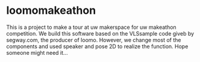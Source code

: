 # loomomakeathon
This is a project to make a tour at uw makerspace for uw makeathon competition. We build this software based on the VLSsample code giveb by segway.com, the producer of loomo.
However, we change most of the components and used speaker and pose 2D to realize the function.
Hope someone might need it...
